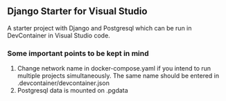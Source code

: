 ## Django Starter for Visual Studio
A starter project with Django and Postgresql which can be run in DevContainer in Visual Studio code. 

### Some important points to be kept in mind
1. Change network name in docker-compose.yaml if you intend to run multiple projects simultaneously. The same name should be entered in .devcontainer/devcontainer.json
2. Postgresql data is mounted on .pgdata
